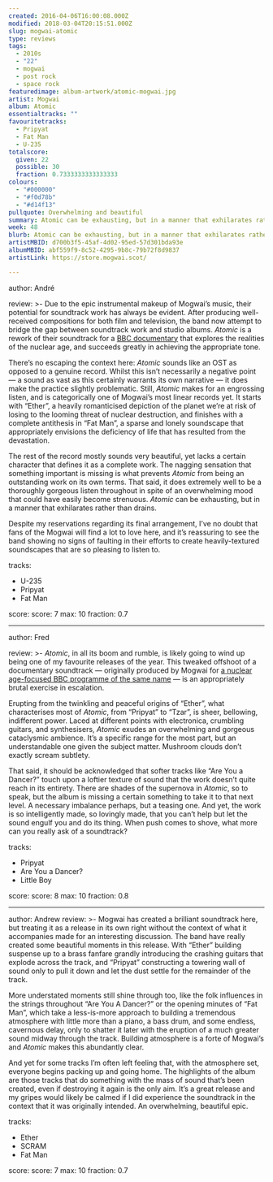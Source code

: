 ```yaml
---
created: 2016-04-06T16:00:08.000Z
modified: 2018-03-04T20:15:51.000Z
slug: mogwai-atomic
type: reviews
tags:
  - 2010s
  - "22"
  - mogwai
  - post rock
  - space rock
featuredimage: album-artwork/atomic-mogwai.jpg
artist: Mogwai
album: Atomic
essentialtracks: ""
favouritetracks:
  - Pripyat
  - Fat Man
  - U-235
totalscore:
  given: 22
  possible: 30
  fraction: 0.7333333333333333
colours:
  - "#000000"
  - "#f0d78b"
  - "#d14f13"
pullquote: Overwhelming and beautiful
summary: Atomic can be exhausting, but in a manner that exhilarates rather than drains. Despite my reservations regarding its final arrangement, I’ve no doubt that fans of the Mogwai will find a lot to love here.
week: 48
blurb: Atomic can be exhausting, but in a manner that exhilarates rather than drains. There is plenty for Mogwai fans to love in this soundtrack.
artistMBID: d700b3f5-45af-4d02-95ed-57d301bda93e
albumMBID: abf559f9-8c52-4295-9b8c-79b72f8d9837
artistLink: https://store.mogwai.scot/

---
```


author: André

review: >-
  Due to the epic instrumental makeup of Mogwai’s music, their potential for soundtrack work has always be evident. After producing well-received compositions for both film and television, the band now attempt to bridge the gap between soundtrack work and studio albums. *Atomic* is a rework of their soundtrack for a [BBC documentary](http://www.bbc.co.uk/programmes/b065y1dx) that explores the realities of the nuclear age, and succeeds greatly in achieving the appropriate tone. 
  
  There’s no escaping the context here: *Atomic* sounds like an OST as opposed to a genuine record. Whilst this isn’t necessarily a negative point — a sound as vast as this certainly warrants its own narrative — it does make the practice slightly problematic. Still, *Atomic* makes for an engrossing listen, and is categorically one of Mogwai’s most linear records yet. It starts with “Ether”, a heavily romanticised depiction of the planet we’re at risk of losing to the looming threat of nuclear destruction, and finishes with a complete antithesis in “Fat Man”, a sparse and lonely soundscape that appropriately envisions the deficiency of life that has resulted from the devastation.

  The rest of the record mostly sounds very beautiful, yet lacks a certain character that defines it as a complete work. The nagging sensation that something important is missing is what prevents *Atomic* from being an outstanding work on its own terms. That said, it does extremely well to be a thoroughly gorgeous listen throughout in spite of an overwhelming mood that could have easily become strenuous. *Atomic* can be exhausting, but in a manner that exhilarates rather than drains. 
  
  Despite my reservations regarding its final arrangement, I’ve no doubt that fans of the Mogwai will find a lot to love here, and it’s reassuring to see the band showing no signs of faulting in their efforts to create heavily-textured soundscapes that are so pleasing to listen to.

tracks:
  - U-235
  - ­Pripyat
  - ­Fat Man

score:
  score: 7
  max: 10
  fraction: 0.7

---
author: Fred

review: >-
  *Atomic*, in all its boom and rumble, is likely going to wind up being one of my favourite releases of the year. This tweaked offshoot of a documentary soundtrack — originally produced by Mogwai for [a nuclear age-focused BBC programme of the same name](http://www.bbc.co.uk/programmes/b065y1dx) — is an appropriately brutal exercise in escalation. 
  
  Erupting from the twinkling and peaceful origins of “Ether”, what characterises most of *Atomic*, from “Pripyat” to “Tzar”, is sheer, bellowing, indifferent power. Laced at different points with electronica, crumbling guitars, and synthesisers, *Atomic* exudes an overwhelming and gorgeous cataclysmic ambience. It’s a specific range for the most part, but an understandable one given the subject matter. Mushroom clouds don’t exactly scream subtlety. 
  
  That said, it should be acknowledged that softer tracks like “Are You a Dancer?” touch upon a loftier texture of sound that the work doesn’t quite reach in its entirety. There are shades of the supernova in *Atomic*, so to speak, but the album is missing a certain something to take it to that next level. A necessary imbalance perhaps, but a teasing one. And yet, the work is so intelligently made, so lovingly made, that you can’t help but let the sound engulf you and do its thing. When push comes to shove, what more can you really ask of a soundtrack?

tracks:
  - Pripyat
  - ­Are You a Dancer?
  - ­Little Boy

score:
  score: 8
  max: 10
  fraction: 0.8

---
author: Andrew
review: >-
  Mogwai has created a brilliant soundtrack here, but treating it as a release in its own right without the context of what it accompanies made for an interesting discussion. The band have really created some beautiful moments in this release. With “Ether” building suspense up to a brass fanfare grandly introducing the crashing guitars that explode across the track, and “Pripyat” constructing a towering wall of sound only to pull it down and let the dust settle for the remainder of the track. 
  
  More understated moments still shine through too, like the folk influences in the strings throughout “Are You A Dancer?” or the opening minutes of “Fat Man”, which take a less-is-more approach to building a tremendous atmosphere with little more than a piano, a bass drum, and some endless, cavernous delay, only to shatter it later with the eruption of a much greater sound midway through the track. Building atmosphere is a forte of Mogwai’s and *Atomic* makes this abundantly clear. 
  
  And yet for some tracks I’m often left feeling that, with the atmosphere set, everyone begins packing up and going home. The highlights of the album are those tracks that do something with the mass of sound that’s been created, even if destroying it again is the only aim. It’s a great release and my gripes would likely be calmed if I did experience the soundtrack in the context that it was originally intended. An overwhelming, beautiful epic.

tracks:
  - Ether
  - ­SCRAM
  - ­Fat Man

score:
  score: 7
  max: 10
  fraction: 0.7
